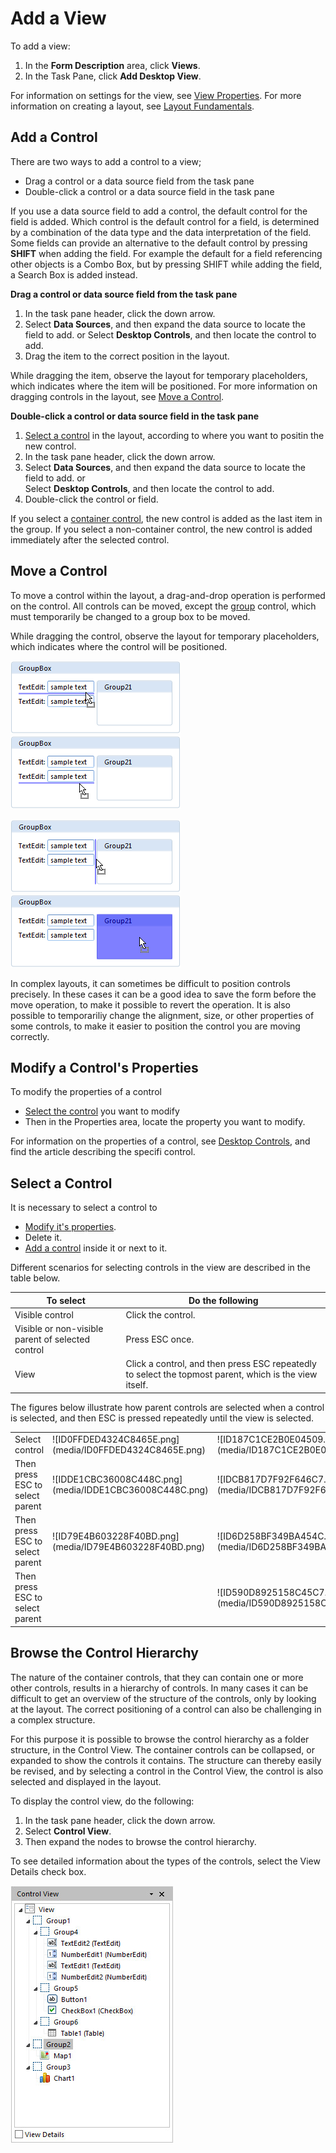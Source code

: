 # Add a View

To add a view:

1.  In the **Form Description** area, click **Views**.
2.  In the Task Pane, click **Add Desktop View**.

For information on settings for the view, see [View Properties](view-properties.md). For more information on creating a layout, see [Layout Fundamentals](view-layout-fundamentals.md).


## Add a Control

There are two ways to add a control to a view;

*   Drag a control or a data source field from the task pane
*   Double-click a control or a data source field in the task pane

If you use a data source field to add a control, the default control for the field is added. Which control is the default control for a field, is determined by a combination of the data type and the data interpretation of the field. Some fields can provide an alternative to the default control by pressing **SHIFT** when adding the field. For example the default for a field referencing other objects is a Combo Box, but by pressing SHIFT while adding the field, a Search Box is added instead.

**Drag a control or data source field from the task pane**

1.  In the task pane header, click the down arrow.
2.  Select **Data Sources**, and then expand the data source to locate the field to add.  or  Select **Desktop Controls**, and then locate the control to add.
3.  Drag the item to the correct position in the layout.

While dragging the item, observe the layout for temporary placeholders, which indicates where the item will be positioned. For more information on dragging controls in the layout, see [Move a Control](add-a-view.md).

**Double-click a control or data source field in the task pane**

1.  [Select a control](add-a-view.md) in the layout, according to where you want to positin the new control.
2.  In the task pane header, click the down arrow.
3.  Select **Data Sources**, and then expand the data source to locate the field to add. or  
    Select **Desktop Controls**, and then locate the control to add.
4.  Double-click the control or field.

If you select a [container control](desktop-controls/containers.md), the new control is added as the last item in the group. If you select a non-container control, the new control is added immediately after the selected control.



## Move a Control

To move a control within the layout, a drag-and-drop operation is performed on the control. All controls can be moved, except the [group](desktop-controls/containers/group.md) control, which must temporarily be changed to a group box to be moved.

While dragging the control, observe the layout for temporary placeholders, which indicates where the control will be positioned.

![ID61E57443C316486F.png](media/ID61E57443C316486F.png) ![IDA70555F4C42E4EEE.png](media/IDA70555F4C42E4EEE.png)

![IDB02DBA7AB3D943E4.png](media/IDB02DBA7AB3D943E4.png) ![ID5ABD3CDD7F82492A.png](media/ID5ABD3CDD7F82492A.png)

In complex layouts, it can sometimes be difficult to position controls precisely. In these cases it can be a good idea to save the form before the move operation, to make it possible to revert the operation. It is also possible to temporariliy change the alignment, size, or other properties of some controls, to make it easier to position the control you are moving correctly.



## Modify a Control's Properties <a name="modify-a-controls-properties"/>

To modify the properties of a control

*   [Select the control](add-a-view.md) you want to modify
*   Then in the Properties area, locate the property you want to modify.

For information on the properties of a control, see [Desktop Controls](desktop-controls.md), and find the article describing the specifi control.



## Select a Control

It is necessary to select a control to

*   [Modify it's properties](add-a-view.md).
*   Delete it.
*   [Add a control](add-a-view.md) inside it or next to it.

Different scenarios for selecting controls in the view are described in the table below.

To select                                         | Do the following
--------------------------------------------------|-------------------------------
Visible control                                   | Click the control.
Visible or non-visible parent of selected control | Press ESC once.
View                                              | Click a control, and then press ESC repeatedly to select the topmost parent, which is the view itself.

The figures below illustrate how parent controls are selected when a control is selected, and then ESC is pressed repeatedly until the view is selected.

<table style="WIDTH: 100%">
<tbody>

<tr>
<td>
Select control
</td>
<td>
![ID0FFDED4324C8465E.png](media/ID0FFDED4324C8465E.png)
</td>
<td>
![ID187C1CE2B0E04509.png](media/ID187C1CE2B0E04509.png)
</td>
<td>
![IDD5AA27F28E8949BD.png](media/IDD5AA27F28E8949BD.png)
</td>
</tr>

<tr>
<td>
Then press ESC to select parent
</td>
<td>
![IDDE1CBC36008C448C.png](media/IDDE1CBC36008C448C.png)
</td>
<td>
![IDCB817D7F92F646C7.png](media/IDCB817D7F92F646C7.png)
</td>
<td>
![ID85C2D8AA55D14814.png](media/ID85C2D8AA55D14814.png)
</td>
</tr>

<tr>
<td>
Then press ESC to select parent
</td>
<td>
![ID79E4B603228F40BD.png](media/ID79E4B603228F40BD.png)
</td>
<td>
![ID6D258BF349BA454C.png](media/ID6D258BF349BA454C.png)
</td>
<td>
![ID3A514507A71843FB.png](media/ID3A514507A71843FB.png)
</td>
</tr>

<tr>
<td>
Then press ESC to select parent
</td>
<td>
</td>
<td>
![ID590D8925158C45C7.png](media/ID590D8925158C45C7.png)
</td>
<td>
![ID4034990F2E2647CD.png](media/ID4034990F2E2647CD.png)
</td>
</tr>

</tbody>
</table>



## Browse the Control Hierarchy

The nature of the container controls, that they can contain one or more other controls, results in a hierarchy of controls. In many cases it can be difficult to get an overview of the structure of the controls, only by looking at the layout. The correct positioning of a control can also be challenging in a complex structure.

For this purpose it is possible to browse the control hierarchy as a folder structure, in the Control View. The container controls can be collapsed, or expanded to show the controls it contains. The structure can thereby easily be revised, and by selecting a control in the Control View, the control is also selected and displayed in the layout.

To display the control view, do the following:

1.  In the task pane header, click the down arrow.
2.  Select **Control View**.
3.  Then expand the nodes to browse the control hierarchy.

To see detailed information about the types of the controls, select the View Details check box.

![ID7BA276DDC9EB4A98.jpg](media/ID7BA276DDC9EB4A98.jpg)

